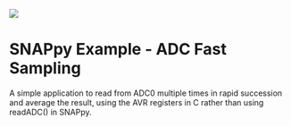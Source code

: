 [![](https://cloud.githubusercontent.com/assets/1317406/12406044/32cd9916-be0f-11e5-9b18-1547f284f878.png)](http://www.synapse-wireless.com/)

# SNAPpy Example - ADC Fast Sampling

A simple application to read from ADC0 multiple times in rapid succession and average the result, using the AVR registers in C rather than using readADC() in SNAPpy.

